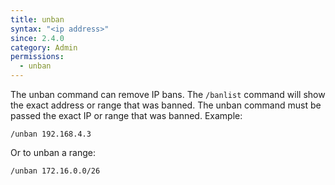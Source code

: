 ```yaml
---
title: unban
syntax: "<ip address>"
since: 2.4.0
category: Admin
permissions:
  - unban
---
```


The unban command can remove IP bans. The `/banlist` command will show the exact address or range that was banned. The unban command must be passed the exact IP or range that was banned. Example:

`/unban 192.168.4.3`

Or to unban a range:

`/unban 172.16.0.0/26`
